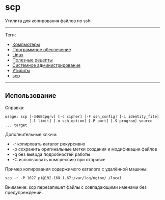 # scp

Утилита для копирования файлов по ssh.

---

Теги:

- [Компьютеры](../../_tags/компьютеры.md)
- [Программное обеспечение](../../_tags/программное%20обеспечение.md)
- [Linux](../../_tags/linux.md)
- [Полезные рецепты](../../_tags/полезные%20рецепты.md)
- [Системное администрирование](../../_tags/системное%20администрирование.md)
- [Утилиты](../../_tags/утилиты.md)
- [scp](../../_tags/scp.md)

---

## Использование

Справка:

```shell
usage: scp [-346BCpqrv] [-c cipher] [-F ssh_config] [-i identity_file]
           [-l limit] [-o ssh_option] [-P port] [-S program] source ... target
```

Дополнительные ключи:

- \-r копировать каталог рекурсивно
- \-p сохранить оригинальные метки создания и модификации файлов
- \-q без вывода подробностей работы
- \-С использовать компрессию при отправке

Пример копирования содержимого каталога с удалённой машины:

```shell
scp -r -P 1027 pi@192.168.1.67:/var/log/nginx/ /local
```

Внимание: scp перезапишет файлы с совпадающими именами без предупреждений.
